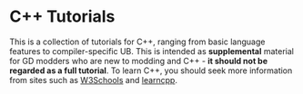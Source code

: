 # C++ Tutorials

This is a collection of tutorials for C++, ranging from basic language features to compiler-specific UB. This is intended as **supplemental** material for GD modders who are new to modding and C++ - **it should not be regarded as a full tutorial**. To learn C++, you should seek more information from sites such as [W3Schools](https://www.w3schools.com/cpp/default.asp) and [learncpp](https://www.learncpp.com/).
